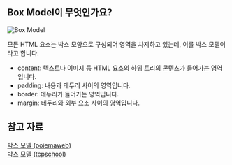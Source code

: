 ## Box Model이 무엇인가요?
![Box Model](https://poiemaweb.com/img/box-model.png)  

모든 HTML 요소는 박스 모양으로 구성되어 영역을 차지하고 있는데, 이를 박스 모델이라고 합니다.  

- content: 텍스트나 이미지 등 HTML 요소의 하위 트리의 콘텐츠가 들어가는 영역입니다.  
- padding: 내용과 테두리 사이의 영역입니다.  
- border: 테두리가 들어가는 영역입니다.
- margin: 테두리와 외부 요소 사이의 영역입니다.  

## 참고 자료
[박스 모델 (poiemaweb)](https://poiemaweb.com/css3-box-model)  
[박스 모델 (tcpschool)](http://www.tcpschool.com/css/css_boxmodel_boxmodel)  
